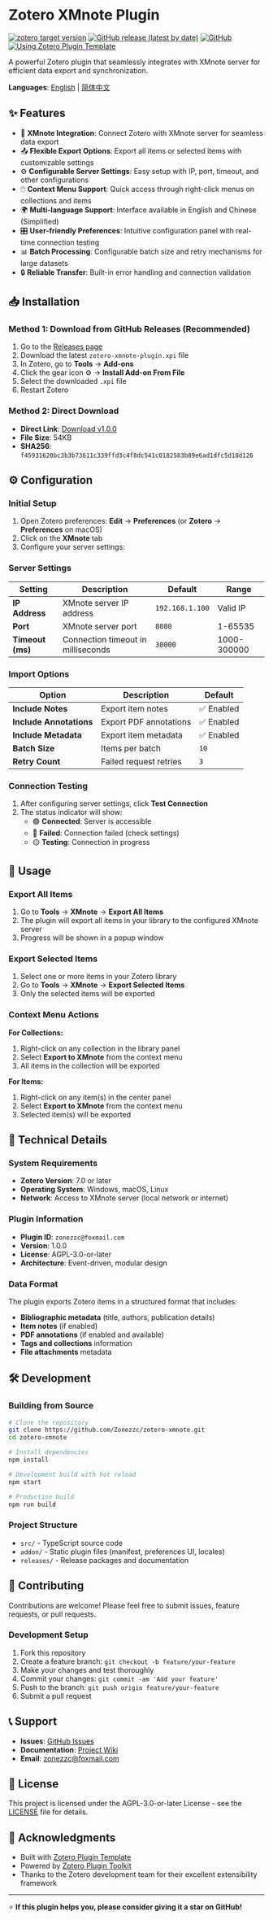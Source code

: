 # Zotero XMnote Plugin

[![zotero target version](https://img.shields.io/badge/Zotero-7-green?style=flat-square&logo=zotero&logoColor=CC2936)](https://www.zotero.org)
[![GitHub release (latest by date)](https://img.shields.io/github/v/release/Zonezzc/zotero-xmnote?style=flat-square)](https://github.com/Zonezzc/zotero-xmnote/releases)
[![GitHub](https://img.shields.io/github/license/Zonezzc/zotero-xmnote?style=flat-square)](https://github.com/Zonezzc/zotero-xmnote/blob/main/LICENSE)
[![Using Zotero Plugin Template](https://img.shields.io/badge/Using-Zotero%20Plugin%20Template-blue?style=flat-square&logo=github)](https://github.com/windingwind/zotero-plugin-template)

A powerful Zotero plugin that seamlessly integrates with XMnote server for efficient data export and synchronization.

**Languages**: [English](README.md) | [简体中文](README-zh.md)

## ✨ Features

- 🔗 **XMnote Integration**: Connect Zotero with XMnote server for seamless data export
- 📤 **Flexible Export Options**: Export all items or selected items with customizable settings
- ⚙️ **Configurable Server Settings**: Easy setup with IP, port, timeout, and other configurations
- 🖱️ **Context Menu Support**: Quick access through right-click menus on collections and items
- 🌍 **Multi-language Support**: Interface available in English and Chinese (Simplified)
- 🎛️ **User-friendly Preferences**: Intuitive configuration panel with real-time connection testing
- 📊 **Batch Processing**: Configurable batch size and retry mechanisms for large datasets
- 🔒 **Reliable Transfer**: Built-in error handling and connection validation

## 📥 Installation

### Method 1: Download from GitHub Releases (Recommended)

1. Go to the [Releases page](https://github.com/Zonezzc/zotero-xmnote/releases)
2. Download the latest `zotero-xmnote-plugin.xpi` file
3. In Zotero, go to **Tools** → **Add-ons**
4. Click the gear icon ⚙️ → **Install Add-on From File**
5. Select the downloaded `.xpi` file
6. Restart Zotero

### Method 2: Direct Download

- **Direct Link**: [Download v1.0.0](https://github.com/Zonezzc/zotero-xmnote/releases/download/v1.0.0/zotero-xmnote-plugin.xpi)
- **File Size**: 54KB
- **SHA256**: `f45931620bc3b3b73611c339ffd3c4f8dc541c0182583b89e6ad1dfc5d18d126`

## ⚙️ Configuration

### Initial Setup

1. Open Zotero preferences: **Edit** → **Preferences** (or **Zotero** → **Preferences** on macOS)
2. Click on the **XMnote** tab
3. Configure your server settings:

### Server Settings

| Setting | Description | Default | Range |
|---------|-------------|---------|-------|
| **IP Address** | XMnote server IP address | `192.168.1.100` | Valid IP |
| **Port** | XMnote server port | `8080` | 1-65535 |
| **Timeout (ms)** | Connection timeout in milliseconds | `30000` | 1000-300000 |

### Import Options

| Option | Description | Default |
|--------|-------------|---------|
| **Include Notes** | Export item notes | ✅ Enabled |
| **Include Annotations** | Export PDF annotations | ✅ Enabled |
| **Include Metadata** | Export item metadata | ✅ Enabled |
| **Batch Size** | Items per batch | `10` |
| **Retry Count** | Failed request retries | `3` |

### Connection Testing

1. After configuring server settings, click **Test Connection**
2. The status indicator will show:
   - 🟢 **Connected**: Server is accessible
   - 🔴 **Failed**: Connection failed (check settings)
   - 🟡 **Testing**: Connection in progress

## 🚀 Usage

### Export All Items

1. Go to **Tools** → **XMnote** → **Export All Items**
2. The plugin will export all items in your library to the configured XMnote server
3. Progress will be shown in a popup window

### Export Selected Items

1. Select one or more items in your Zotero library
2. Go to **Tools** → **XMnote** → **Export Selected Items**
3. Only the selected items will be exported

### Context Menu Actions

**For Collections:**
1. Right-click on any collection in the library panel
2. Select **Export to XMnote** from the context menu
3. All items in the collection will be exported

**For Items:**
1. Right-click on any item(s) in the center panel
2. Select **Export to XMnote** from the context menu
3. Selected item(s) will be exported

## 🔧 Technical Details

### System Requirements

- **Zotero Version**: 7.0 or later
- **Operating System**: Windows, macOS, Linux
- **Network**: Access to XMnote server (local network or internet)

### Plugin Information

- **Plugin ID**: `zonezzc@foxmail.com`
- **Version**: 1.0.0
- **License**: AGPL-3.0-or-later
- **Architecture**: Event-driven, modular design

### Data Format

The plugin exports Zotero items in a structured format that includes:
- **Bibliographic metadata** (title, authors, publication details)
- **Item notes** (if enabled)
- **PDF annotations** (if enabled and available)
- **Tags and collections** information
- **File attachments** metadata

## 🛠️ Development

### Building from Source

```bash
# Clone the repository
git clone https://github.com/Zonezzc/zotero-xmnote.git
cd zotero-xmnote

# Install dependencies
npm install

# Development build with hot reload
npm start

# Production build
npm run build
```

### Project Structure

- `src/` - TypeScript source code
- `addon/` - Static plugin files (manifest, preferences UI, locales)
- `releases/` - Release packages and documentation

## 🤝 Contributing

Contributions are welcome! Please feel free to submit issues, feature requests, or pull requests.

### Development Setup

1. Fork this repository
2. Create a feature branch: `git checkout -b feature/your-feature`
3. Make your changes and test thoroughly
4. Commit your changes: `git commit -am 'Add your feature'`
5. Push to the branch: `git push origin feature/your-feature`
6. Submit a pull request

## 📞 Support

- **Issues**: [GitHub Issues](https://github.com/Zonezzc/zotero-xmnote/issues)
- **Documentation**: [Project Wiki](https://github.com/Zonezzc/zotero-xmnote/wiki)
- **Email**: zonezzc@foxmail.com

## 📄 License

This project is licensed under the AGPL-3.0-or-later License - see the [LICENSE](LICENSE) file for details.

## 🙏 Acknowledgments

- Built with [Zotero Plugin Template](https://github.com/windingwind/zotero-plugin-template)
- Powered by [Zotero Plugin Toolkit](https://github.com/windingwind/zotero-plugin-toolkit)
- Thanks to the Zotero development team for their excellent extensibility framework

---

⭐ **If this plugin helps you, please consider giving it a star on GitHub!**